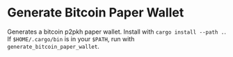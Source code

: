 # Generate Bitcoin Paper Wallet
Generates a bitcoin p2pkh paper wallet. Install with `cargo install --path .`. If `$HOME/.cargo/bin` is in your `$PATH`, run with `generate_bitcoin_paper_wallet`.
